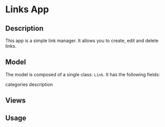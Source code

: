 # Links App

## Description

This app is a simple link manager. It allows you to create, edit and delete links.


## Model

The model is composed of a single class: `Link`. It has the following fields:

categories
description

## Views



##  Usage

